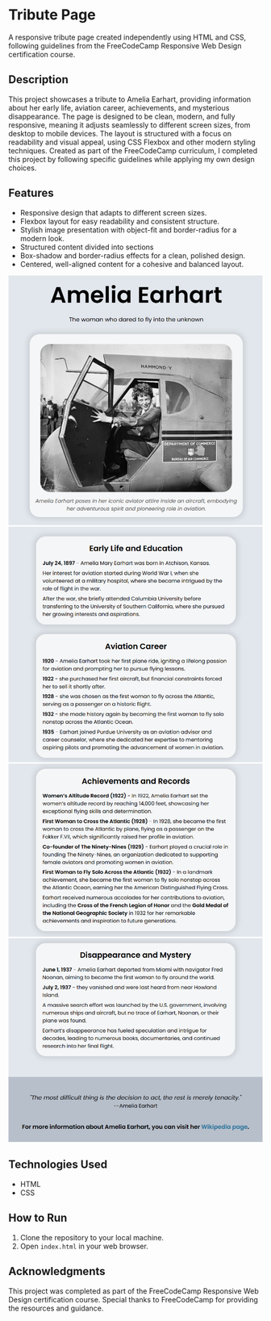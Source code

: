 # Tribute Page

A responsive tribute page created independently using HTML and CSS, following guidelines from the FreeCodeCamp Responsive Web Design certification course.

## Description

This project showcases a tribute to Amelia Earhart, providing information about her early life, aviation career, achievements, and mysterious disappearance. The page is designed to be clean, modern, and fully responsive, meaning it adjusts seamlessly to different screen sizes, from desktop to mobile devices. The layout is structured with a focus on readability and visual appeal, using CSS Flexbox and other modern styling techniques. Created as part of the FreeCodeCamp curriculum, I completed this project by following specific guidelines while applying my own design choices.

## Features

- Responsive design that adapts to different screen sizes.
- Flexbox layout for easy readability and consistent structure.
- Stylish image presentation with object-fit and border-radius for a modern look.
- Structured content divided into sections
- Box-shadow and border-radius effects for a clean, polished design.
- Centered, well-aligned content for a cohesive and balanced layout.

![Tribute Page Screenshot 1](tributePage_screenshot1.png)
![Tribute Page Screenshot 2](tributePage_screenshot2.png)
![Tribute Page Screenshot 3](tributePage_screenshot3.png)
![Tribute Page Screenshot 4](tributePage_screenshot4.png)

## Technologies Used

- HTML
- CSS

## How to Run

1. Clone the repository to your local machine.
2. Open `index.html` in your web browser.

## Acknowledgments

This project was completed as part of the FreeCodeCamp Responsive Web Design certification course. Special thanks to FreeCodeCamp for providing the resources and guidance.
